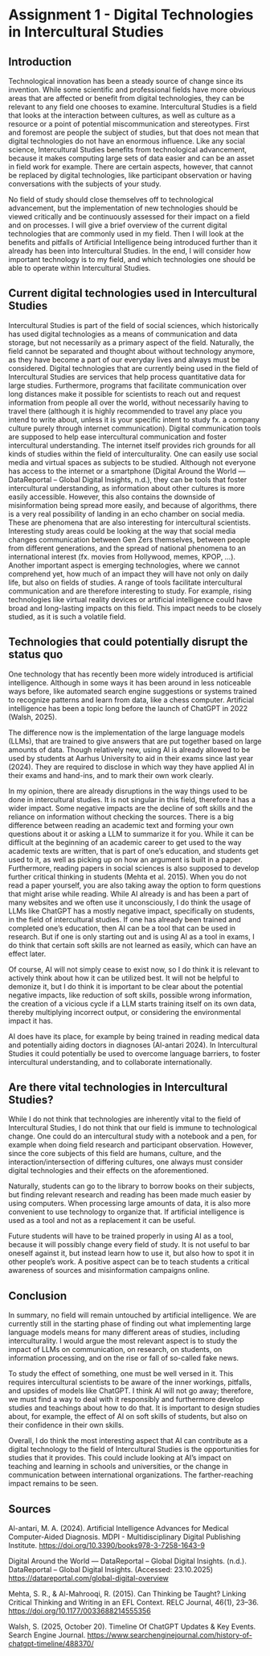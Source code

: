 # Assignment 1 - Digital Technologies in Intercultural Studies

## Introduction 

Technological innovation has been a steady source of change since its invention. While some scientific and professional fields have more obvious areas that are affected or benefit from digital technologies, they can be relevant to any field one chooses to examine. Intercultural Studies is a field that looks at the interaction between cultures, as well as culture as a resource or a point of potential miscommunication and stereotypes. First and foremost are people the subject of studies, but that does not mean that digital technologies do not have an enormous influence. Like any social science, Intercultural Studies benefits from technological advancement, because it makes computing large sets of data easier and can be an asset in field work for example. There are certain aspects, however, that cannot be replaced by digital technologies, like participant observation or having conversations with the subjects of your study. 

No field of study should close themselves off to technological advancement, but the implementation of new technologies should be viewed critically and be continuously assessed for their impact on a field and on processes. I will give a brief overview of the current digital technologies that are commonly used in my field. Then I will look at the benefits and pitfalls of Artificial Intelligence being introduced further than it already has been into Intercultural Studies. In the end, I will consider how important technology is to my field, and which technologies one should be able to operate within Intercultural Studies.

## Current digital technologies used in Intercultural Studies	

Intercultural Studies is part of the field of social sciences, which historically has used digital technologies as a means of communication and data storage, but not necessarily as a primary aspect of the field. Naturally, the field cannot be separated and thought about without technology anymore, as they have become a part of our everyday lives and always must be considered. 
Digital technologies that are currently being used in the field of Intercultural Studies are services that help process quantitative data for large studies. Furthermore, programs that facilitate communication over long distances make it possible for scientists to reach out and request information from people all over the world, without necessarily having to travel there (although it is highly recommended to travel any place you intend to write about, unless it is your specific intent to study fx. a company culture purely through internet communication). Digital communication tools are supposed to help ease intercultural communication and foster intercultural understanding. 
The internet itself provides rich grounds for all kinds of studies within the field of interculturality. One can easily use social media and virtual spaces as subjects to be studied. Although not everyone has access to the internet or a smartphone (Digital Around the World — DataReportal – Global Digital Insights, n.d.), they can be tools that foster intercultural understanding, as information about other cultures is more easily accessible. However, this also contains the downside of misinformation being spread more easily, and because of algorithms, there is a very real possibility of landing in an echo chamber on social media. These are phenomena that are also interesting for intercultural scientists. 
Interesting study areas could be looking at the way that social media changes communication between Gen Zers themselves, between people from different generations, and the spread of national phenomena to an international interest (fx. movies from Hollywood, memes, KPOP, …). 
Another important aspect is emerging technologies, where we cannot comprehend yet, how much of an impact they will have not only on daily life, but also on fields of studies. A range of tools facilitate intercultural communication and are therefore interesting to study. For example, rising technologies like virtual reality devices or artificial intelligence could have broad and long-lasting impacts on this field. This impact needs to be closely studied, as it is such a volatile field. 

## Technologies that could potentially disrupt the status quo

One technology that has recently been more widely introduced is artificial intelligence. Although in some ways it has been around in less noticeable ways before, like automated search engine suggestions or systems trained to recognize patterns and learn from data, like a chess computer. Artificial intelligence has been a topic long before the launch of ChatGPT in 2022 (Walsh, 2025). 

The difference now is the implementation of the large language models (LLMs), that are trained to give answers that are put together based on large amounts of data. Though relatively new, using AI is already allowed to be used by students at Aarhus University to aid in their exams since last year (2024). They are required to disclose in which way they have applied AI in their exams and hand-ins, and to mark their own work clearly. 

In my opinion, there are already disruptions in the way things used to be done in intercultural studies. It is not singular in this field, therefore it has a wider impact. Some negative impacts are the decline of soft skills and the reliance on information without checking the sources. There is a big difference between reading an academic text and forming your own questions about it or asking a LLM to summarize it for you. While it can be difficult at the beginning of an academic career to get used to the way academic texts are written, that is part of one’s education, and students get used to it, as well as picking up on how an argument is built in a paper. Furthermore, reading papers in social sciences is also supposed to develop further critical thinking in students (Mehta et al. 2015). When you do not read a paper yourself, you are also taking away the option to form questions that might arise while reading. 
While AI already is and has been a part of many websites and we often use it unconsciously, I do think the usage of LLMs like ChatGPT has a mostly negative impact, specifically on students, in the field of intercultural studies. If one has already been trained and completed one’s education, then AI can be a tool that can be used in research. But if one is only starting out and is using AI as a tool in exams, I do think that certain soft skills are not learned as easily, which can have an effect later. 

Of course, AI will not simply cease to exist now, so I do think it is relevant to actively think about how it can be utilized best. It will not be helpful to demonize it, but I do think it is important to be clear about the potential negative impacts, like reduction of soft skills, possible wrong information, the creation of a vicious cycle if a LLM starts training itself on its own data, thereby multiplying incorrect output, or considering the environmental impact it has. 

AI does have its place, for example by being trained in reading medical data and potentially aiding doctors in diagnoses (Al-antari 2024). In Intercultural Studies it could potentially be used to overcome language barriers, to foster intercultural understanding, and to collaborate internationally. 

## Are there vital technologies in Intercultural Studies?

While I do not think that technologies are inherently vital to the field of Intercultural Studies, I do not think that our field is immune to technological change. One could do an intercultural study with a notebook and a pen, for example when doing field research and participant observation. However, since the core subjects of this field are humans, culture, and the interaction/intersection of differing cultures, one always must consider digital technologies and their effects on the aforementioned. 

Naturally, students can go to the library to borrow books on their subjects, but finding relevant research and reading has been made much easier by using computers. When processing large amounts of data, it is also more convenient to use technology to organize that. If artificial intelligence is used as a tool and not as a replacement it can be useful. 

Future students will have to be trained properly in using AI as a tool, because it will possibly change every field of study. It is not useful to bar oneself against it, but instead learn how to use it, but also how to spot it in other people’s work. A positive aspect can be to teach students a critical awareness of sources and misinformation campaigns online. 

## Conclusion

In summary, no field will remain untouched by artificial intelligence. We are currently still in the starting phase of finding out what implementing large language models means for many different areas of studies, including interculturality. I would argue the most relevant aspect is to study the impact of LLMs on communication, on research, on students, on information processing, and on the rise or fall of so-called fake news. 

To study the effect of something, one must be well versed in it. This requires intercultural scientists to be aware of the inner workings, pitfalls, and upsides of models like ChatGPT. I think AI will not go away; therefore, we must find a way to deal with it responsibly and furthermore develop studies and teachings about how to do that. It is important to design studies about, for example, the effect of AI on soft skills of students, but also on their confidence in their own skills. 

Overall, I do think the most interesting aspect that AI can contribute as a digital technology to the field of Intercultural Studies is the opportunities for studies that it provides. This could include looking at AI’s impact on teaching and learning in schools and universities, or the change in communication between international organizations. The farther-reaching impact remains to be seen.	

## Sources

Al-antari, M. A. (2024). Artificial Intelligence Advances for Medical Computer-Aided Diagnosis. MDPI - Multidisciplinary Digital Publishing Institute. https://doi.org/10.3390/books978-3-7258-1643-9 

Digital Around the World — DataReportal – Global Digital Insights. (n.d.). DataReportal – Global Digital Insights. (Accessed: 23.10.2025) https://datareportal.com/global-digital-overview

Mehta, S. R., & Al-Mahrooqi, R. (2015). Can Thinking be Taught? Linking Critical Thinking and Writing in an EFL Context. RELC Journal, 46(1), 23–36. https://doi.org/10.1177/0033688214555356 

Walsh, S. (2025, October 20). Timeline Of ChatGPT Updates & Key Events. Search Engine Journal. https://www.searchenginejournal.com/history-of-chatgpt-timeline/488370/ 